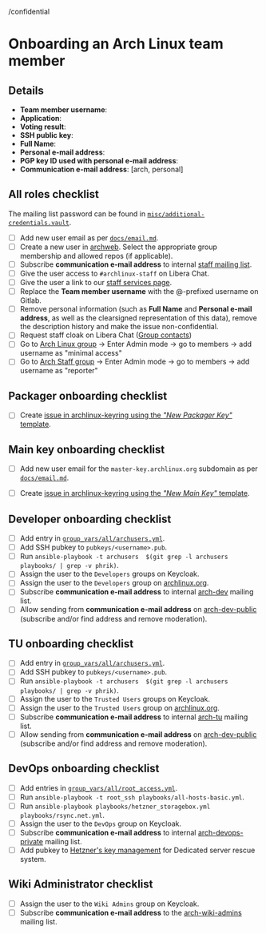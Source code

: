 <!--
This template should be used for onboarding new Arch Linux team members.
It can also be used as a reference for adding new roles to an existing team member.
-->
/confidential
<!--
NOTE: Do not remove the above short actions.
They ensure that the ticket is created confidential and that personal
information is not publicly visible.
-->

# Onboarding an Arch Linux team member

## Details

- **Team member username**: <!-- Used for SSO account and @archlinux.org e-mail address -->
- **Application**: <!-- Add link to relevant mailing list mail -->
- **Voting result**: <!-- Add link to relevant mailing list mail -->
- **SSH public key**: <!-- Add this when a user's access to machines is added or updated -->
- **Full Name**: <!-- Relevant for all new users -->
- **Personal e-mail address**: <!-- Relevant for users who will get a new archweb and/or SSO account -->
- **PGP key ID used with personal e-mail address**: <!-- Relevant for users who will get a new archweb account -->
- **Communication e-mail address**: [arch, personal] <!-- Relevant for users who will be signed up to mailing lists. Either choose "arch" or "personal". -->

<!--
NOTE: When creating this ticket as the sponsor for a new trusted user or
support staff member, attach the above information as a clearsigned document to
this ticket.
https://www.gnupg.org/gph/en/manual/x135.html
-->

## All roles checklist
The mailing list password can be found in [`misc/additional-credentials.vault`](misc/additional-credentials.vault).

- [ ] Add new user email as per [`docs/email.md`](docs/email.md).
- [ ] Create a new user in [archweb](https://www.archlinux.org/devel/newuser/). Select the appropriate group membership and allowed repos (if applicable).
- [ ] Subscribe **communication e-mail address** to internal [staff mailing list](https://lists.archlinux.org/admin/staff/members/add).
- [ ] Give the user access to `#archlinux-staff` on Libera Chat.
- [ ] Give the user a link to our [staff services page](https://wiki.archlinux.org/title/DeveloperWiki:Staff_Services).
- [ ] Replace the **Team member username** with the @-prefixed username on Gitlab.
- [ ] Remove personal information (such as **Full Name** and **Personal e-mail
  address**, as well as the clearsigned representation of this data), remove
  the description history and make the issue non-confidential.
- [ ] Request staff cloak on Libera Chat ([Group contacts](https://wiki.archlinux.org/title/Arch_IRC_channels#Libera_Chat_group_contacts))
- [ ] Go to [Arch Linux group](https://gitlab.archlinux.org/groups/archlinux/-/group_members) -> Enter Admin mode -> go to members -> add username as "minimal access"
- [ ] Go to [Arch Staff group](https://gitlab.archlinux.org/groups/archlinux/teams/staff/-/group_members) -> Enter Admin mode -> go to members -> add username as "reporter"

## Packager onboarding checklist

<!-- The ticket should be created by a sponsor of the new packager -->
- [ ] Create [issue in archlinux-keyring using the *"New Packager Key"* template](https://gitlab.archlinux.org/archlinux/archlinux-keyring/-/issues/new?issuable_template=New%20Packager%20Key).

## Main key onboarding checklist

- [ ] Add new user email for the `master-key.archlinux.org` subdomain as per [`docs/email.md`](docs/email.md).
<!-- The ticket should be created by the developer becoming a new main key holder -->
- [ ] Create [issue in archlinux-keyring using the *"New Main Key"* template](https://gitlab.archlinux.org/archlinux/archlinux-keyring/-/issues/new?issuable_template=New%20Main%20Key).

## Developer onboarding checklist

- [ ] Add entry in [`group_vars/all/archusers.yml`](group_vars/all/archusers.yml).
- [ ] Add SSH pubkey to `pubkeys/<username>.pub`.
- [ ] Run `ansible-playbook -t archusers  $(git grep -l archusers playbooks/ | grep -v phrik)`.
- [ ] Assign the user to the `Developers` groups on Keycloak.
- [ ] Assign the user to the `Developers` group on [archlinux.org](https://archlinux.org/admin/auth/user/).
- [ ] Subscribe **communication e-mail address** to internal [arch-dev](https://lists.archlinux.org/admin/arch-dev/members/add) mailing list.
- [ ] Allow sending from **communication e-mail address** on [arch-dev-public](https://lists.archlinux.org/admin/arch-dev-public/members) (subscribe and/or find address and remove moderation).

## TU onboarding checklist

- [ ] Add entry in [`group_vars/all/archusers.yml`](group_vars/all/archusers.yml).
- [ ] Add SSH pubkey to `pubkeys/<username>.pub`.
- [ ] Run `ansible-playbook -t archusers  $(git grep -l archusers playbooks/ | grep -v phrik)`.
- [ ] Assign the user to the `Trusted Users` groups on Keycloak.
- [ ] Assign the user to the `Trusted Users` group on [archlinux.org](https://archlinux.org/admin/auth/user/).
- [ ] Subscribe **communication e-mail address** to internal [arch-tu](https://lists.archlinux.org/admin/arch-tu/members/add) mailing list.
- [ ] Allow sending from **communication e-mail address** on [arch-dev-public](https://lists.archlinux.org/admin/arch-dev-public/members) (subscribe and/or find address and remove moderation).

## DevOps onboarding checklist

- [ ] Add entries in [`group_vars/all/root_access.yml`](group_vars/all/root_access.yml).
- [ ] Run `ansible-playbook -t root_ssh playbooks/all-hosts-basic.yml`.
- [ ] Run `ansible-playbook playbooks/hetzner_storagebox.yml playbooks/rsync.net.yml`.
- [ ] Assign the user to the `DevOps` group on Keycloak.
- [ ] Subscribe **communication e-mail address** to internal [arch-devops-private](https://lists.archlinux.org/admin/arch-devops-private/members/add) mailing list.
- [ ] Add pubkey to [Hetzner's key management](https://robot.your-server.de/key/index) for Dedicated server rescue system.

## Wiki Administrator checklist

- [ ] Assign the user to the `Wiki Admins` group on Keycloak.
- [ ] Subscribe **communication e-mail address** to the [arch-wiki-admins](https://lists.archlinux.org/admin/arch-wiki-admins/members/add) mailing list.
